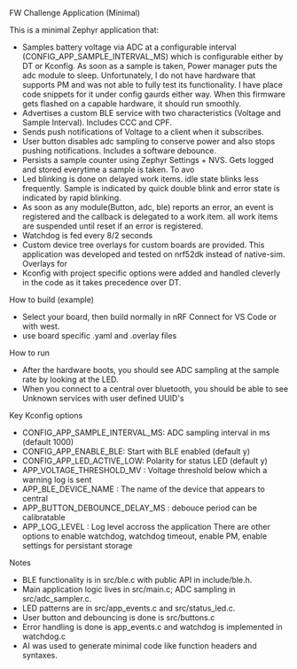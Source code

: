 FW Challenge Application (Minimal)

This is a minimal Zephyr application that:
- Samples battery voltage via ADC at a configurable interval (CONFIG_APP_SAMPLE_INTERVAL_MS) which is configurable either by DT or Kconfig. As soon as a sample is taken, Power manager puts the adc module to sleep. Unfortunately, I do not have hardware that supports PM and was not able to fully test its functionality. I have place code snippets for it under config gaurds either way. When this firmware gets flashed on a capable hardware, it should run smoothly.
- Advertises a custom BLE service with two characteristics (Voltage and Sample Interval). Includes CCC and CPF.
- Sends push notifications of Voltage to a client when it subscribes.
- User button disables adc sampling to conserve power and also stops pushing notifications. Includes a software debounce.
- Persists a sample counter using Zephyr Settings + NVS. Gets logged and stored everytime a sample is taken. To avo
- Led blinking is done on delayed work items. idle state blinks less frequently. Sample is indicated by quick double blink and error state is indicated by rapid blinking.
- As soon as any module(Button, adc, ble) reports an error, an event is registered and the callback is delegated to a work item. all work items are suspended until reset if an error is registered.
- Watchdog is fed every 8/2 seconds
- Custom device tree overlays for custom boards are provided. This application was developed and tested on nrf52dk instead of native-sim. Overlays for 
- Kconfig with project specific options were added and handled cleverly in the code as it takes precedence over DT.

How to build (example)
- Select your board, then build normally in nRF Connect for VS Code or with west.
- use board specific .yaml and .overlay files

How to run
- After the hardware boots, you should see ADC sampling at the sample rate by looking at the LED.
- When you connect to a central over bluetooth, you should be able to see Unknown services with user defined UUID's  

Key Kconfig options
- CONFIG_APP_SAMPLE_INTERVAL_MS: ADC sampling interval in ms (default 1000)
- CONFIG_APP_ENABLE_BLE: Start with BLE enabled (default y)
- CONFIG_APP_LED_ACTIVE_LOW: Polarity for status LED (default y)
- APP_VOLTAGE_THRESHOLD_MV : Voltage threshold below which a warning log is sent
- APP_BLE_DEVICE_NAME : The name of the device that appears to central
- APP_BUTTON_DEBOUNCE_DELAY_MS : debouce period can be calibratable
- APP_LOG_LEVEL : Log level accross the application
There are other options to enable watchdog, watchdog timeout, enable PM, enable settings for persistant storage

Notes
- BLE functionality is in src/ble.c with public API in include/ble.h.
- Main application logic lives in src/main.c; ADC sampling in src/adc_sampler.c.
- LED patterns are in src/app_events.c and src/status_led.c.
- User button and debouncing is done is src/buttons.c
- Error handling is done is app_events.c and watchdog is implemented in watchdog.c
- AI was used to generate minimal code like function headers and syntaxes.
